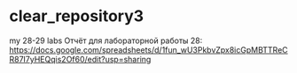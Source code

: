 # clear_repository3
my 28-29 labs
Отчёт для лабораторной работы 28:
https://docs.google.com/spreadsheets/d/1fun_wU3PkbvZpx8icGpMBTTReCR87I7yHEQqis2Of60/edit?usp=sharing
